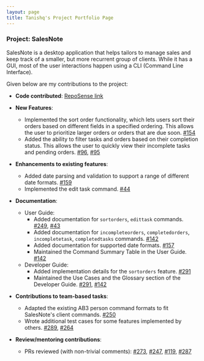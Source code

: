 ```yaml
---
layout: page
title: Tanishq's Project Portfolio Page
---
```


### Project: SalesNote

SalesNote is a desktop application that helps tailors to manage sales and keep track of a smaller, but more recurrent group of clients. 
While it has a GUI, most of the user interactions happen using a CLI (Command Line Interface). 

Given below are my contributions to the project: 

* **Code contributed**: [RepoSense link](https://nus-cs2103-ay2122s1.github.io/tp-dashboard/?search=tanishq&sort=groupTitle&sortWithin=title&timeframe=commit&mergegroup=&groupSelect=groupByRepos&breakdown=true&checkedFileTypes=docs~functional-code~test-code~other&tabOpen=true&tabType=authorship&tabAuthor=Tanishq4331&tabRepo=AY2122S1-CS2103T-W08-3%2Ftp%5Bmaster%5D&authorshipIsMergeGroup=false&authorshipFileTypes=docs~functional-code~test-code&authorshipIsBinaryFileTypeChecked=false&since=2021-09-17)

* **New Features**:
  * Implemented the sort order functionality, which lets users sort their orders based on different fields in a specified ordering. 
   This allows the user to prioritize larger orders or orders that are due soon. [\#154](https://github.com/AY2122S1-CS2103T-W08-3/tp/pull/154)
  * Added the ability to filter tasks and orders based on their completion status. This allows the user to quickly view their
   incomplete tasks and pending orders. [\#96](https://github.com/AY2122S1-CS2103T-W08-3/tp/pull/96), [\#95](https://github.com/AY2122S1-CS2103T-W08-3/tp/pull/95)

* **Enhancements to existing features**:
  * Added date parsing and validation to support a range of different date formats. [\#159](https://github.com/AY2122S1-CS2103T-W08-3/tp/pull/159)
  * Implemented the edit task command. [\#44](https://github.com/AY2122S1-CS2103T-W08-3/tp/pull/44)

* **Documentation**:
  * User Guide:
      * Added documentation for `sortorders`, `edittask` commands. [\#249](https://github.com/AY2122S1-CS2103T-W08-3/tp/pull/249), [\#43](https://github.com/AY2122S1-CS2103T-W08-3/tp/pull/43)
      * Added documentation for `incompleteorders`, `completedorders`, `incompletetask`, `completedtasks` commands. [\#142](https://github.com/AY2122S1-CS2103T-W08-3/tp/pull/142/files)
      * Added documentation for supported date formats. [\#157](https://github.com/AY2122S1-CS2103T-W08-3/tp/pull/157)
      * Maintained the Command Summary Table in the User Guide. [\#142](https://github.com/AY2122S1-CS2103T-W08-3/tp/pull/142)
  * Developer Guide:
      * Added implementation details for the `sortorders` feature. [\#291](https://github.com/AY2122S1-CS2103T-W08-3/tp/pull/291)
      * Maintained the Use Cases and the Glossary section of the Developer Guide. [\#291](https://github.com/AY2122S1-CS2103T-W08-3/tp/pull/291), [\#142](https://github.com/AY2122S1-CS2103T-W08-3/tp/pull/142)

* **Contributions to team-based tasks**:
  * Adapted the existing AB3 person command formats to fit SalesNote's client commands. [\#250](https://github.com/AY2122S1-CS2103T-W08-3/tp/pull/250)
  * Wrote additional test cases for some features implemented by others. [\#289](https://github.com/AY2122S1-CS2103T-W08-3/tp/pull/289), [\#264](https://github.com/AY2122S1-CS2103T-W08-3/tp/pull/264)

* **Review/mentoring contributions**:
    * PRs reviewed (with non-trivial comments): [\#273](https://github.com/AY2122S1-CS2103T-W08-3/tp/pull/273), [\#247](https://github.com/AY2122S1-CS2103T-W08-3/tp/pull/247), [\#119](https://github.com/AY2122S1-CS2103T-W08-3/tp/pull/119), [\#287](https://github.com/AY2122S1-CS2103T-W08-3/tp/pull/287)
    
